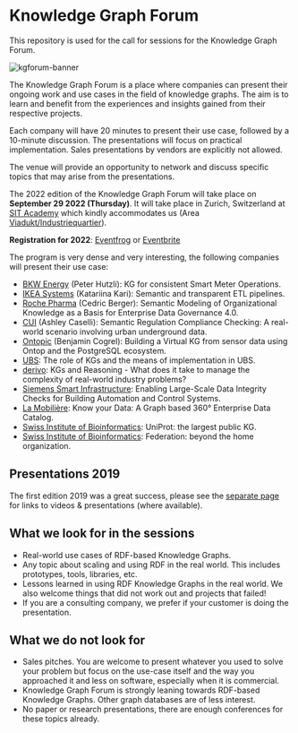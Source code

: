 # Knowledge Graph Forum

This repository is used for the call for sessions for the Knowledge Graph Forum. 

![kgforum-banner](https://user-images.githubusercontent.com/583021/189692188-f21d21fb-1e89-4370-a9e2-ee22f58db77e.jpg)

The Knowledge Graph Forum is a place where companies can present their ongoing work and use cases in the field of knowledge graphs. The aim is to learn and benefit from the experiences and insights gained from their respective projects.

Each company will have 20 minutes to present their use case, followed by a 10-minute discussion. The presentations will focus on practical implementation. Sales presentations by vendors are explicitly not allowed.

The venue will provide an opportunity to network and discuss specific topics that may arise from the presentations.

The 2022 edition of the Knowledge Graph Forum will take place on **September 29 2022 (Thursday)**. It will take place in Zurich, Switzerland at [SIT Academy](https://sit.academy/) which kindly accommodates us (Area [Viadukt/Industriequartier](https://goo.gl/maps/jNkep5FNytVGFMRF7)).

**Registration for 2022**: [Eventfrog](https://eventfrog.ch/de/p/wissenschaft-und-technik/knowledge-graph-forum-2022-en-6972880506569257209.html) or [Eventbrite](https://www.eventbrite.fr/e/knowledge-graph-forum-2022-en-tickets-415903587827)

The program is very dense and very interesting, the following companies will present their use case:

* [BKW Energy](https://github.com/zazuko/knowledge-graph-forum/issues/20) (Peter Hutzli): KG for consistent Smart Meter Operations.
* [IKEA Systems](https://github.com/zazuko/knowledge-graph-forum/issues/19) (Katariina Kari): Semantic and transparent ETL pipelines.
* [Roche Pharma](https://github.com/zazuko/knowledge-graph-forum/issues/18) (Cedric Berger): Semantic Modeling of Organizational Knowledge as a Basis for Enterprise Data Governance 4.0.
* [CUI](https://github.com/zazuko/knowledge-graph-forum/issues/17) (Ashley Caselli): Semantic Regulation Compliance Checking: A real-world scenario involving urban underground data.
* [Ontopic](https://github.com/zazuko/knowledge-graph-forum/issues/16) (Benjamin Cogrel): Building a Virtual KG from sensor data using Ontop and the PostgreSQL ecosystem.
* [UBS](https://github.com/zazuko/knowledge-graph-forum/issues/15): The role of KGs and the means of implementation in UBS.
* [derivo](https://github.com/zazuko/knowledge-graph-forum/issues/14): KGs and Reasoning - What does it take to manage the complexity of real-world industry problems?
* [Siemens Smart Infrastructure](https://github.com/zazuko/knowledge-graph-forum/issues/13): Enabling Large-Scale Data Integrity Checks for Building Automation and Control Systems.
* [La Mobilière](https://github.com/zazuko/knowledge-graph-forum/issues/12): Know your Data: A Graph based 360° Enterprise  Data Catalog.
* [Swiss Institute of Bioinformatics](https://github.com/zazuko/knowledge-graph-forum/issues/10): UniProt: the largest public KG.
* [Swiss Institute of Bioinformatics](https://github.com/zazuko/knowledge-graph-forum/issues/11): Federation: beyond the home organization.

## Presentations 2019

The first edition 2019 was a great success, please see the [separate page](2019/README.md) for links to videos & presentations (where available).

## What we look for in the sessions

* Real-world use cases of RDF-based Knowledge Graphs.
* Any topic about scaling and using RDF in the real world. This includes prototypes, tools, libraries, etc.
* Lessons learned in using RDF Knowledge Graphs in the real world. We also welcome things that did not work out and projects that failed!
* If you are a consulting company, we prefer if your customer is doing the presentation.

## What we do not look for

* Sales pitches. You are welcome to present whatever you used to solve your problem but focus on the use-case itself and the way you approached it and less on software, especially when it is commercial.
* Knowledge Graph Forum is strongly leaning towards RDF-based Knowledge Graphs. Other graph databases are of less interest.
* No paper or research presentations, there are enough conferences for these topics already.

